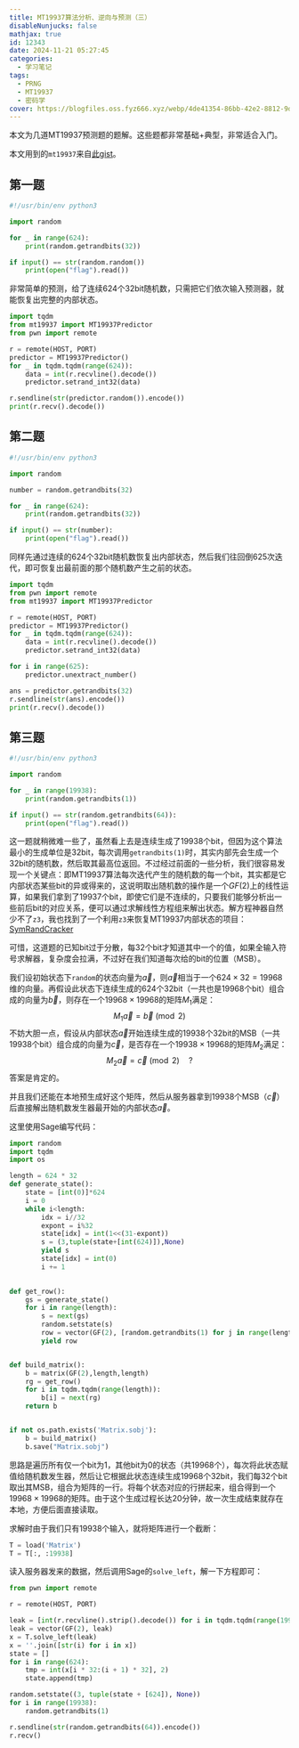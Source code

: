 ```yaml
---
title: MT19937算法分析、逆向与预测（三）
disableNunjucks: false
mathjax: true
id: 12343
date: 2024-11-21 05:27:45
categories:
  - 学习笔记
tags:
  - PRNG
  - MT19937
  - 密码学
cover: https://blogfiles.oss.fyz666.xyz/webp/4de41354-86bb-42e2-8812-9d13cd1c164b.webp
---
```


本文为几道MT19937预测题的题解。这些题都非常基础+典型，非常适合入门。

本文用到的`mt19937`来自[此gist](https://gist.github.com/windshadow233/229ec53e67577bedb8965e652fdc7466)。

## 第一题

```python
#!/usr/bin/env python3

import random

for _ in range(624):
    print(random.getrandbits(32))

if input() == str(random.random())
    print(open("flag").read())
```

非常简单的预测，给了连续624个32bit随机数，只需把它们依次输入预测器，就能恢复出完整的内部状态。

```python
import tqdm
from mt19937 import MT19937Predictor
from pwn import remote

r = remote(HOST, PORT)
predictor = MT19937Predictor()
for _ in tqdm.tqdm(range(624)):
    data = int(r.recvline().decode())
    predictor.setrand_int32(data)

r.sendline(str(predictor.random()).encode())
print(r.recv().decode())
```

## 第二题

```python
#!/usr/bin/env python3

import random

number = random.getrandbits(32)

for _ in range(624):
    print(random.getrandbits(32))

if input() == str(number):
    print(open("flag").read())
```

同样先通过连续的624个32bit随机数恢复出内部状态，然后我们往回倒625次迭代，即可恢复出最前面的那个随机数产生之前的状态。

```python
import tqdm
from pwn import remote
from mt19937 import MT19937Predictor

r = remote(HOST, PORT)
predictor = MT19937Predictor()
for _ in tqdm.tqdm(range(624)):
    data = int(r.recvline().decode())
    predictor.setrand_int32(data)

for i in range(625):
    predictor.unextract_number()

ans = predictor.getrandbits(32)
r.sendline(str(ans).encode())
print(r.recv().decode())
```

## 第三题

```python
#!/usr/bin/env python3

import random

for _ in range(19938):
    print(random.getrandbits(1))

if input() == str(random.getrandbits(64)):
    print(open("flag").read())
```

这一题就稍微难一些了，虽然看上去是连续生成了19938个bit，但因为这个算法最小的生成单位是32bit，每次调用`getrandbits(1)`时，其实内部先会生成一个32bit的随机数，然后取其最高位返回。不过经过前面的一些分析，我们很容易发现一个关键点：即MT19937算法每次迭代产生的随机数的每一个bit，其实都是它内部状态某些bit的异或得来的，这说明取出随机数的操作是一个$GF(2)$​上的线性运算，如果我们拿到了19937个bit，即使它们是不连续的，只要我们能够分析出一些前后bit的对应关系，便可以通过求解线性方程组来解出状态。解方程神器自然少不了`z3`，我也找到了一个利用`z3`来恢复MT19937内部状态的项目：[SymRandCracker](https://github.com/icemonster/symbolic_mersenne_cracker)

可惜，这道题的已知bit过于分散，每32个bit才知道其中一个的值，如果全输入符号求解器，复杂度会拉满，不过好在我们知道每次给的bit的位置（MSB）。

我们设初始状态下`random`的状态向量为$\vec{a}$，则$\vec{a}$相当于一个$624\times32=19968$维的向量。再假设此状态下连续生成的624个32bit（一共也是19968个bit）组合成的向量为$\vec{b}$，则存在一个$19968\times19968$的矩阵$M_1$满足：
$$
M_1\vec{a}=\vec{b}\pmod{2}
$$
不妨大胆一点，假设从内部状态$\vec{a}$开始连续生成的19938个32bit的MSB（一共19938个bit）组合成的向量为$\vec{c}$，是否存在一个$19938\times19968$的矩阵$M_2$满足：
$$
M_2\vec{a}=\vec{c}\pmod{2}\quad?
$$
答案是肯定的。

并且我们还能在本地预生成好这个矩阵，然后从服务器拿到19938个MSB（$\vec{c}$）后直接解出随机数发生器最开始的内部状态$\vec{a}$​。

这里使用Sage编写代码：

```python
import random
import tqdm
import os

length = 624 * 32
def generate_state():
    state = [int(0)]*624
    i = 0
    while i<length:
        idx = i//32
        expont = i%32
        state[idx] = int(1<<(31-expont))
        s = (3,tuple(state+[int(624)]),None)
        yield s
        state[idx] = int(0)
        i += 1

        
def get_row():
    gs = generate_state()
    for i in range(length):
        s = next(gs)
        random.setstate(s)
        row = vector(GF(2), [random.getrandbits(1) for j in range(length)])
        yield row


def build_matrix():
    b = matrix(GF(2),length,length)
    rg = get_row()
    for i in tqdm.tqdm(range(length)):
        b[i] = next(rg)
    return b


if not os.path.exists('Matrix.sobj'):
    b = build_matrix()
    b.save("Matrix.sobj")
```

思路是遍历所有仅一个bit为1，其他bit为0的状态（共19968个），每次将此状态赋值给随机数发生器，然后让它根据此状态连续生成19968个32bit，我们每32个bit取出其MSB，组合为矩阵的一行。将每个状态对应的行拼起来，组合得到一个$19968\times19968$的矩阵。由于这个生成过程长达20分钟，故一次生成结束就存在本地，方便后面直接读取。

求解时由于我们只有19938个输入，就将矩阵进行一个截断：

```python
T = load('Matrix')
T = T[:, :19938]
```

读入服务器发来的数据，然后调用Sage的`solve_left`，解一下方程即可：

```python
from pwn import remote

r = remote(HOST, PORT)

leak = [int(r.recvline().strip().decode()) for i in tqdm.tqdm(range(19938))]
leak = vector(GF(2), leak)
x = T.solve_left(leak)
x = ''.join([str(i) for i in x])
state = []
for i in range(624):
    tmp = int(x[i * 32:(i + 1) * 32], 2)
    state.append(tmp)

random.setstate((3, tuple(state + [624]), None))
for i in range(19938):
    random.getrandbits(1)

r.sendline(str(random.getrandbits(64)).encode())
r.recv()
```

